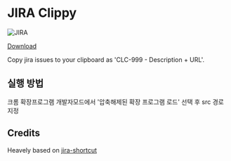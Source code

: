 # JIRA Clippy

![JIRA ](src/jira-clippy-logo-64.png)

[Download](https://chrome.google.com/webstore/detail/jira-clippy/ngpeembgljjbbgeejlcbaddnnejjkhkj)

Copy jira issues to your clipboard as 'CLC-999 - Description + URL'.



## 실행 방법

크롬 확장프로그램 개발자모드에서 '압축해제된 확장 프로그램 로드' 선택 후 src 경로 지정


## Credits

Heavely based on [jira-shortcut](https://github.com/mshytikov/jira-shortcut)
